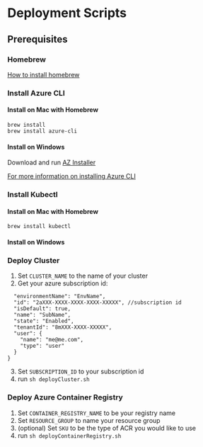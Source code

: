 # Deployment Scripts

## Prerequisites

### Homebrew
[How to install homebrew](https://brew.sh/)

### Install Azure CLI

#### Install on Mac with Homebrew

```
brew install
brew install azure-cli
```

#### Install on Windows

Download and run [AZ Installer](https://aka.ms/InstallAzureCliWindows)

[For more information on installing Azure CLI](https://docs.microsoft.com/en-us/cli/azure/install-azure-cli?view=azure-cli-latest)

### Install Kubectl

#### Install on Mac with Homebrew
```
brew install kubectl
```

#### Install on Windows

### Deploy Cluster
1. Set ```CLUSTER_NAME``` to the name of your cluster
2. Get your azure subscription id:
```
  "environmentName": "EnvName",
  "id": "2aXXX-XXXX-XXXX-XXXX-XXXXX", //subscription id
  "isDefault": true,
  "name": "SubName",
  "state": "Enabled",
  "tenantId": "8mXXX-XXXX-XXXXX",
  "user": {
    "name": "me@me.com",
    "type": "user"
  }
}
```
3. Set ```SUBSCRIPTION_ID``` to your subscription id
4. run ```sh deployCluster.sh```

### Deploy Azure Container Registry
1. Set ```CONTAINER_REGISTRY_NAME``` to be your registry name
2. Set ```RESOURCE_GROUP``` to name your resource group
3. (optional) Set ```SKU``` to be the type of ACR you would like to use
4. run ```sh deployContainerRegistry.sh```
